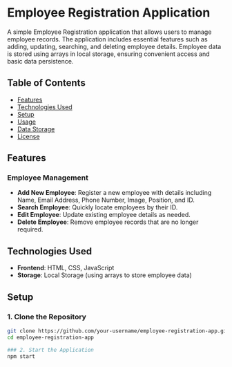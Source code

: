 # Employee Registration Application

A simple Employee Registration application that allows users to manage employee records. The application includes essential features such as adding, updating, searching, and deleting employee details. Employee data is stored using arrays in local storage, ensuring convenient access and basic data persistence.

## Table of Contents
- [Features](#features)
- [Technologies Used](#technologies-used)
- [Setup](#setup)
- [Usage](#usage)
- [Data Storage](#data-storage)
- [License](#license)

## Features

### Employee Management
- **Add New Employee**: Register a new employee with details including Name, Email Address, Phone Number, Image, Position, and ID.
- **Search Employee**: Quickly locate employees by their ID.
- **Edit Employee**: Update existing employee details as needed.
- **Delete Employee**: Remove employee records that are no longer required.

## Technologies Used
- **Frontend**: HTML, CSS, JavaScript
- **Storage**: Local Storage (using arrays to store employee data)

## Setup

### 1. Clone the Repository
```bash
git clone https://github.com/your-username/employee-registration-app.git
cd employee-registration-app

### 2. Start the Application
npm start
